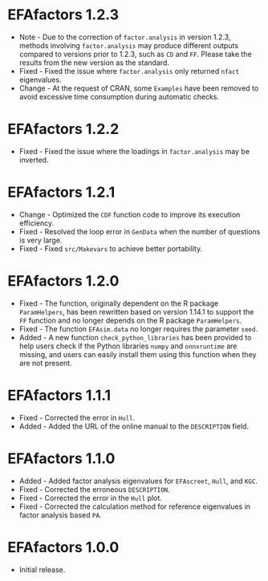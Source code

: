 # EFAfactors 1.2.3

-   Note    - Due to the correction of `factor.analysis` in version 1.2.3, methods involving `factor.analysis` may produce different outputs compared to versions prior to 1.2.3, such as `CD` and `FF`. Please take the results from the new version as the standard.
-   Fixed   - Fixed the issue where `factor.analysis` only returned `nfact` eigenvalues.
-   Change  - At the request of CRAN, some `Examples` have been removed to avoid excessive time consumption during automatic checks.

# EFAfactors 1.2.2

-   Fixed   - Fixed the issue where the loadings in `factor.analysis` may be inverted.

# EFAfactors 1.2.1

-   Change  - Optimized the `CDF` function code to improve its execution efficiency.
-   Fixed   - Resolved the loop error in `GenData` when the number of questions is very large.
-   Fixed   - Fixed `src/Makevars` to achieve better portability.

# EFAfactors 1.2.0

-   Fixed   -  The function, originally dependent on the R package `ParamHelpers`, has been rewritten based on version 1.14.1 to support the `FF` function and no longer depends on the R package `ParamHelpers`.
-   Fixed   -  The function `EFAsim.data` no longer requires the parameter `seed`.
-   Added   -  A new function `check_python_libraries` has been provided to help users check if the Python libraries `numpy` and `onnxruntime` are missing, and users can easily install them using this function when they are not present.

# EFAfactors 1.1.1

-   Fixed   -  Corrected the error in `Hull`.
-   Added   -  Added the URL of the online manual to the `DESCRIPTION` field.

# EFAfactors 1.1.0

-   Added   -  Added factor analysis eigenvalues for `EFAscreet`, `Hull`, and `KGC`.
-   Fixed   -  Corrected the erroneous `DESCRIPTION`.
-   Fixed   -  Corrected the error in the `Hull` plot.
-   Fixed   -  Corrected the calculation method for reference eigenvalues in factor analysis based `PA`.

# EFAfactors 1.0.0

-   Initial release.

